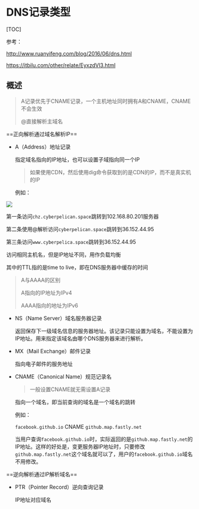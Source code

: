 # DNS记录类型

[TOC]

参考：

http://www.ruanyifeng.com/blog/2016/06/dns.html

https://itbilu.com/other/relate/EyxzdVl3.html

## 概述

> A记录优先于CNAME记录，一个主机地址同时拥有A和CNAME，CNAME不会生效
>
> @直接解析主域名

==正向解析通过域名解析IP==

- A（Address）地址记录

  指定域名指向的IP地址，也可以设置子域指向同一个IP

  > 如果使用CDN，然后使用dig命令获取到的是CDN的IP，而不是真实机的IP
  
  例如：

<img src="..\..\..\..\imgs\_Net\计算机网络\Snipaste_2020-08-30_16-58-17.png"/>

第一条访问`chz.cyberpelican.space`跳转到102.168.80.201服务器

第二条使用@解析访问`cyberpelican.space`跳转到36.152.44.95

第三条访问`www.cyberpelica.space`跳转到36.152.44.95

访问相同主机名，但是IP地址不同，用作负载均衡

其中的TTL指的是time to live，即在DNS服务器中缓存的时间

> A与AAAA的区别
>
> A指向的IP地址为IPv4
>
> AAAA指向的地址为IPv6

- NS（Name Server）域名服务器记录

  返回保存下一级域名信息的服务器地址。该记录只能设置为域名，不能设置为IP地址。用来指定该域名由哪个DNS服务器来进行解析。

- MX（Mail Exchange）邮件记录

  指向电子邮件的服务地址

- CNAME（Canonical Name）规范记录名

  > 一般设置CNAME就无需设置A记录

  指向一个域名，即当前查询的域名是一个域名的跳转

  例如：

  `facebook.github.io` CNAME `github.map.fastly.net`
  
  当用户查询`facebook.github.io`时，实际返回的是`github.map.fastly.net`的IP地址。这样的好处是，变更服务器IP地址时，只要修改`github.map.fastly.net`这个域名就可以了，用户的`facebook.github.io`域名不用修改。

==逆向解析通过IP解析域名==

- PTR（Pointer Record）逆向查询记录

  IP地址对应域名








